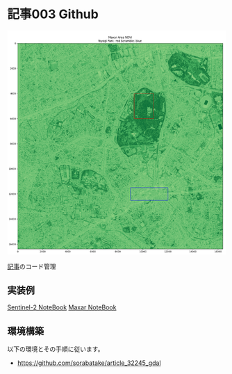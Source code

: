 # 記事003 Github

![img](src/output/maxar_area_ndvi.png)

[記事]()のコード管理

## 実装例
[Sentinel-2  NoteBook](./src/analysis_ndvi_sentinel-2.ipynb)
[Maxar  NoteBook](./src/analysis_ndvi_maxar_wv.ipynb)



## 環境構築

以下の環境とその手順に従います。
- https://github.com/sorabatake/article_32245_gdal
